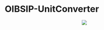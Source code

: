 # OIBSIP-UnitConverter

<p align="center">
<img src="https://raw.githubusercontent.com/trinib/trinib/main/.images/marquee.svg">
